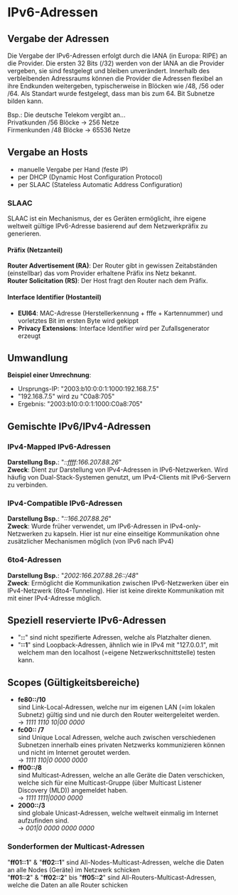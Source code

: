 # IPv6-Adressen

## Vergabe der Adressen

Die Vergabe der IPv6-Adressen erfolgt durch die IANA (in Europa: RIPE) an die Provider.
Die ersten 32 Bits (/32) werden von der IANA an die Provider vergeben, sie sind festgelegt und bleiben unverändert.
Innerhalb des verbleibenden Adressraums können die Provider die Adressen flexibel an ihre Endkunden weitergeben, typischerweise in Blöcken wie /48, /56 oder /64. Als Standart wurde festgelegt, dass man bis zum 64. Bit Subnetze bilden kann.

Bsp.: Die deutsche Telekom vergibt an...  
Privatkunden /56 Blöcke -> 256 Netze  
Firmenkunden /48 Blöcke -> 65536 Netze

## Vergabe an Hosts

- manuelle Vergabe per Hand (feste IP)
- per DHCP (Dynamic Host Configuration Protocol)
- per SLAAC (Stateless Automatic Address Configuration)

### SLAAC

SLAAC ist ein Mechanismus, der es Geräten ermöglicht, ihre eigene weltweit gültige IPv6-Adresse basierend auf dem Netzwerkpräfix zu generieren.  

#### Präfix (Netzanteil)

**Router Advertisement (RA)**: Der Router gibt in gewissen Zeitabständen (einstellbar) das vom Provider erhaltene Präfix ins Netz bekannt.  
**Router Solicitation (RS)**: Der Host fragt den Router nach dem Präfix.

#### Interface Identifier (Hostanteil)

- **EUI64**: MAC-Adresse (Herstellerkennung + fffe + Kartennummer) und vorletztes Bit im ersten Byte wird gekippt  
- **Privacy Extensions**: Interface Identifier wird per Zufallsgenerator erzeugt

## Umwandlung

**Beispiel einer Umrechnung**:

- Ursprungs-IP: "2003:b10:0:0:1:1000:192.168.7.5"
- "192.168.7.5" wird zu "C0a8:705"
- Ergebnis: "2003:b10:0:0:1:1000:C0a8:705"

## Gemischte IPv6/IPv4-Adressen

### IPv4-Mapped IPv6-Adressen

**Darstellung Bsp.**: "*::ffff:166.207.88.26*"  
**Zweck**: Dient zur Darstellung von IPv4-Adressen in IPv6-Netzwerken. Wird häufig von Dual-Stack-Systemen genutzt, um IPv4-Clients mit IPv6-Servern zu verbinden.

### IPv4-Compatible IPv6-Adressen

**Darstellung Bsp.**: "*::166.207.88.26*"  
**Zweck**: Wurde früher verwendet, um IPv6-Adressen in IPv4-only-Netzwerken zu kapseln. Hier ist nur eine einseitige Kommunikation ohne zusätzlicher Mechanismen möglich (von IPv6 nach IPv4)

### 6to4-Adressen

**Darstellung Bsp.**: "*2002:166.207.88.26::/48*"  
**Zweck**: Ermöglicht die Kommunikation zwischen IPv6-Netzwerken über ein IPv4-Netzwerk (6to4-Tunneling). Hier ist keine direkte Kommunikation mit mit einer IPv4-Adresse möglich.

## Speziell reservierte IPv6-Adressen

- "**::**" sind nicht spezifierte Adressen, welche als Platzhalter dienen.  
- "**::1**" sind Loopback-Adressen, ähnlich wie in IPv4 mit "127.0.0.1", mit welchem man den localhost (=eigene Netzwerkschnittstelle) testen kann.

## Scopes (Gültigkeitsbereiche)

- **fe80::/10**  
sind Link-Local-Adressen, welche nur im eigenen LAN (=im lokalen Subnetz) gültig sind und nie durch den Router weitergeleitet werden.  
-> *1111 1110 10|00 0000*
- **fc00:: /7**  
sind Unique Local Adressen, welche auch zwischen verschiedenen Subnetzen innerhalb eines privaten Netzwerks kommunizieren können und nicht im Internet geroutet werden.  
-> *1111 110|0 0000 0000*
- **ff00::/8**  
sind Multicast-Adressen, welche an alle Geräte die Daten verschicken, welche sich für eine Multicast-Gruppe (über Multicast Listener Discovery (MLD)) angemeldet haben.  
-> *1111 1111|0000 0000*
- **2000::/3**  
sind globale Unicast-Adressen, welche weltweit einmalig im Internet aufzufinden sind.  
-> *001|0 0000 0000 0000*

### Sonderformen der Multicast-Adressen

"**ff01::1**" & "**ff02::1**" sind All-Nodes-Multicast-Adressen, welche die Daten an alle Nodes (Geräte) im Netzwerk schicken  
"**ff01::2**" & "**ff02::2**" bis "**ff05::2**" sind All-Routers-Multicast-Adressen, welche die Daten an alle Router schicken
